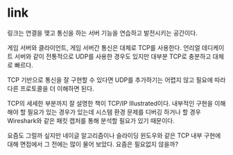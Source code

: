 # link

링크는 연결을 맺고 통신을 하는 서버 기능을 연습하고 발전시키는 공간이다. 

게임 서버와 클라이언트, 게임 서버간 통신은 대체로 TCP를 사용한다. 
언리얼 데디케이트 서버와 같이 전통적으로 UDP를 사용한 경우도 있지만 
대부분 TCP로 충분하고 대체로 빠르다. 

TCP 기반으로 통신을 잘 구현할 수 있다면 UDP를 추가하기는 어렵지 않고 
필요에 따라 다른 프로토콜을 더 이해하면 된다. 

TCP의 세세한 부분까지 잘 설명한 책이 TCP/IP Illustrated이다. 내부적인 
구현을 이해해야 할 필요가 있는 경우가 있는데 시스템 환경 문제를 디버깅
하거나 할 경우 Wireshark와 같은 패킷 캡처를 통해 분석할 필요가 있기 때문이다. 

요즘도 그럴까 싶지만 네이글 알고리즘이나 슬라이딩 윈도우와 같은 TCP 내부 
구현에 대해 면접에서 그 전에는 많이 물어 보았다. 요즘은 필요없지 않을까?

